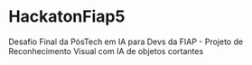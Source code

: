 # HackatonFiap5
Desafio Final da PósTech em IA para Devs da FIAP - Projeto de Reconhecimento Visual com IA de objetos cortantes
